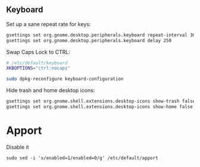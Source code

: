 ## Keyboard

Set up a sane repeat rate for keys:

```bash
gsettings set org.gnome.desktop.peripherals.keyboard repeat-interval 30
gsettings set org.gnome.desktop.peripherals.keyboard delay 250
```

Swap Caps Lock to CTRL:

```bash
# /etc/default/keyboard
XKBOPTIONS="ctrl:nocaps"

sudo dpkg-reconfigure keyboard-configuration
```

Hide trash and home desktop icons:

```bash
gsettings set org.gnome.shell.extensions.desktop-icons show-trash false
gsettings set org.gnome.shell.extensions.desktop-icons show-home false
```

# Apport

Disable it

```
sudo sed -i 's/enabled=1/enabled=0/g' /etc/default/apport
```
